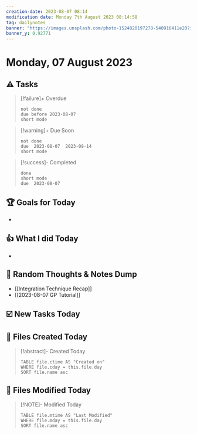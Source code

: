 ```yaml
---
creation-date: 2023-08-07 08:14
modification date: Monday 7th August 2023 08:14:58
tag: dailynotes
banner: "https://images.unsplash.com/photo-1524820197278-540916411e20?ixlib=rb-4.0.3&ixid=M3wxMjA3fDB8MHxwaG90by1wYWdlfHx8fGVufDB8fHx8fA%3D%3D&auto=format&fit=crop&w=2990&q=80"
banner_y: 0.92771
---
```

# Monday, 07 August 2023

## ⚠️ Tasks
>[!failure]+ Overdue
>```tasks
>not done
>due before 2023-08-07
>short mode
>```

>[!warning]+ Due Soon
>```tasks
>not done
>due  2023-08-07  2023-08-14
>short mode
>```

>[!success]- Completed
>```tasks
>done
>short mode
>due  2023-08-07
>```

## 🏆 Goals for Today
- 

## 👍 What I did Today
- 

## 🤔 Random Thoughts & Notes Dump
- [[Integration Technique Recap]]
- [[2023-08-07 GP Tutorial]]

## ☑️ New Tasks Today


## 📝 Files Created Today
> [!abstract]- Created Today
>```dataview
>TABLE file.ctime AS "Created on"
>WHERE file.cday = this.file.day   
>SORT file.name asc
>```

## 📝 Files Modified Today
> [!NOTE]- Modified Today
>```dataview
>TABLE file.mtime AS "Last Modified"
>WHERE file.mday = this.file.day   
>SORT file.name asc
>```
